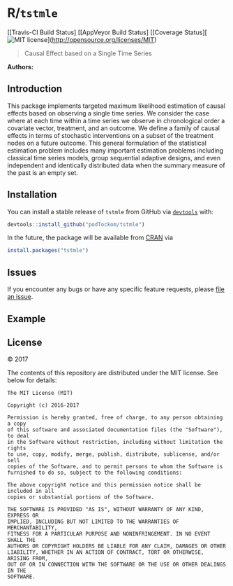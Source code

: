 
<!-- README.md is generated from README.Rmd. Please edit that file -->
R/`tstmle`
==========

\[\[Travis-CI Build Status\] \[\[AppVeyor Build Status\] \[\[Coverage Status\]\[![MIT license](http://img.shields.io/badge/license-MIT-brightgreen.svg)\](<http://opensource.org/licenses/MIT>)

> Causal Effect based on a Single Time Series

**Authors:**

Introduction
------------

This package implements targeted maximum likelihood estimation of causal effects based on observing a single time series. We consider the case where at each time within a time series we observe in chronological order a covariate vector, treatment, and an outcome. We define a family of causal effects in terms of stochastic interventions on a subset of the treatment nodes on a future outcome. This general formulation of the statistical estimation problem includes many important estimation problems including classical time series models, group sequential adaptive designs, and even independent and identically distributed data when the summary measure of the past is an empty set.

Installation
------------

You can install a stable release of `tstmle` from GitHub via [`devtools`](https://www.rstudio.com/products/rpackages/devtools/) with:

``` r
devtools::install_github("podTockom/tstmle")
```

In the future, the package will be available from [CRAN](https://cran.r-project.org/) via

``` r
install.packages("tstmle")
```

Issues
------

If you encounter any bugs or have any specific feature requests, please [file an issue](https://github.com/podTockom/tstmle/issues).

Example
-------

License
-------

© 2017

The contents of this repository are distributed under the MIT license. See below for details:

    The MIT License (MIT)

    Copyright (c) 2016-2017 

    Permission is hereby granted, free of charge, to any person obtaining a copy
    of this software and associated documentation files (the "Software"), to deal
    in the Software without restriction, including without limitation the rights
    to use, copy, modify, merge, publish, distribute, sublicense, and/or sell
    copies of the Software, and to permit persons to whom the Software is
    furnished to do so, subject to the following conditions:

    The above copyright notice and this permission notice shall be included in all
    copies or substantial portions of the Software.

    THE SOFTWARE IS PROVIDED "AS IS", WITHOUT WARRANTY OF ANY KIND, EXPRESS OR
    IMPLIED, INCLUDING BUT NOT LIMITED TO THE WARRANTIES OF MERCHANTABILITY,
    FITNESS FOR A PARTICULAR PURPOSE AND NONINFRINGEMENT. IN NO EVENT SHALL THE
    AUTHORS OR COPYRIGHT HOLDERS BE LIABLE FOR ANY CLAIM, DAMAGES OR OTHER
    LIABILITY, WHETHER IN AN ACTION OF CONTRACT, TORT OR OTHERWISE, ARISING FROM,
    OUT OF OR IN CONNECTION WITH THE SOFTWARE OR THE USE OR OTHER DEALINGS IN THE
    SOFTWARE.
